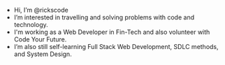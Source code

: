 -  Hi, I’m @rickscode
-  I’m interested in travelling and solving problems with code and technology.
-  I'm working as a Web Developer in Fin-Tech and also volunteer with Code Your Future.
-  I’m also still self-learning Full Stack Web Development, SDLC methods, and System Design.


<!---
rickscode/rickscode is a ✨ special ✨ repository because its `README.md` (this file) appears on your GitHub profile.
You can click the Preview link to take a look at your changes.
--->
